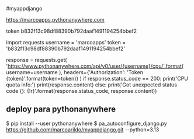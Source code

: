 #myappdjango

https://marcoapps.pythonanywhere.com

token
b832f13c98df88390b792daaf1491194254bbef2

import requests
username = 'marcoapps'
token = 'b832f13c98df88390b792daaf1491194254bbef2'

response = requests.get(
    'https://www.pythonanywhere.com/api/v0/user/{username}/cpu/'.format(
        username=username
    ),
    headers={'Authorization': 'Token {token}'.format(token=token)}
)
if response.status_code == 200:
    print('CPU quota info:')
    print(response.content)
else:
    print('Got unexpected status code {}: {!r}'.format(response.status_code, response.content))
                        


## deploy para pythonanywhere
$ pip install --user pythonanywhere
$ pa_autoconfigure_django.py https://github.com/marcoarildo/myappdjango.git --python=3.13
